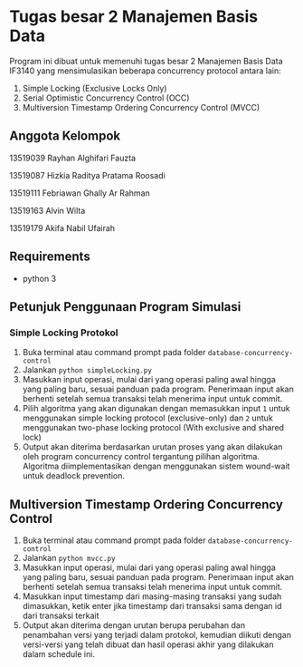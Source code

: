 # Tugas besar 2 Manajemen Basis Data

Program ini dibuat untuk memenuhi tugas besar 2 Manajemen Basis Data IF3140 yang mensimulasikan beberapa concurrency protocol antara lain:

1. Simple Locking (Exclusive Locks Only)
2. Serial Optimistic Concurrency Control (OCC)
3. Multiversion Timestamp Ordering Concurrency Control (MVCC)

## Anggota Kelompok

13519039 Rayhan Alghifari Fauzta

13519087 Hizkia Raditya Pratama Roosadi

13519111 Febriawan Ghally Ar Rahman

13519163 Alvin Wilta

13519179 Akifa Nabil Ufairah

## Requirements

- python 3

## Petunjuk Penggunaan Program Simulasi

### Simple Locking Protokol

1. Buka terminal atau command prompt pada folder `database-concurrency-control`
2. Jalankan `python simpleLocking.py`
3. Masukkan input operasi, mulai dari yang operasi paling awal hingga yang paling baru, sesuai panduan pada program. Penerimaan input akan berhenti setelah semua transaksi telah menerima input untuk commit.
4. Pilih algoritma yang akan digunakan dengan memasukkan input `1` untuk menggunakan simple locking protocol (exclusive-only) dan `2` untuk menggunakan two-phase locking protocol (With exclusive and shared lock)
5. Output akan diterima berdasarkan urutan proses yang akan dilakukan oleh program concurrency control tergantung pilihan algoritma. Algoritma diimplementasikan dengan menggunakan sistem wound-wait untuk deadlock prevention.

## Multiversion Timestamp Ordering Concurrency Control

1. Buka terminal atau command prompt pada folder `database-concurrency-control`
2. Jalankan `python mvcc.py`
3. Masukkan input operasi, mulai dari yang operasi paling awal hingga yang paling baru, sesuai panduan pada program. Penerimaan input akan berhenti setelah semua transaksi telah menerima input untuk commit.
4. Masukkan input timestamp dari masing-masing transaksi yang sudah dimasukkan, ketik enter jika timestamp dari transaksi sama dengan id dari transaksi terkait
5. Output akan diterima dengan urutan berupa perubahan dan penambahan versi yang terjadi dalam protokol, kemudian diikuti dengan versi-versi yang telah dibuat dan hasil operasi akhir yang dilakukan dalam schedule ini.
